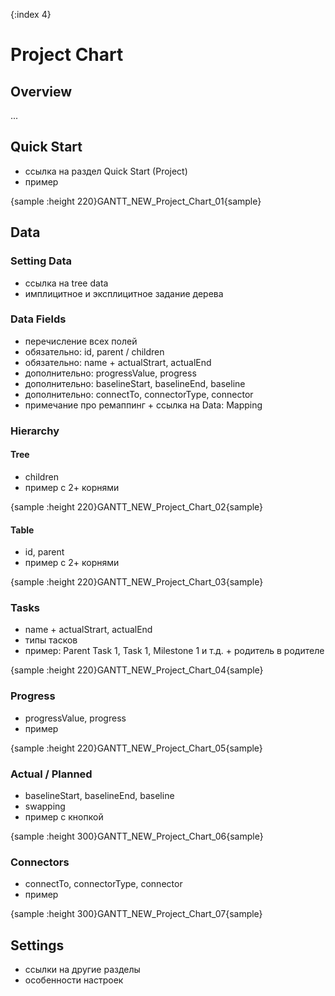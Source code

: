 {:index 4}
# Project Chart

## Overview

...

## Quick Start

* ссылка на раздел Quick Start (Project)
* пример

{sample :height 220}GANTT\_NEW\_Project\_Chart\_01{sample}

## Data

### Setting Data

* ссылка на tree data
* имплицитное и эксплицитное задание дерева

### Data Fields

* перечисление всех полей
* обязательно: id, parent / children
* обязательно: name + actualStrart, actualEnd
* дополнительно: progressValue, progress
* дополнительно: baselineStart, baselineEnd, baseline
* дополнительно: connectTo, connectorType, connector
* примечание про ремаппинг + ссылка на Data: Mapping

### Hierarchy

#### Tree

* children
* пример с 2+ корнями

{sample :height 220}GANTT\_NEW\_Project\_Chart\_02{sample}

#### Table

* id, parent
* пример с 2+ корнями

{sample :height 220}GANTT\_NEW\_Project\_Chart\_03{sample}

### Tasks

* name + actualStrart, actualEnd
* типы тасков
* пример: Parent Task 1, Task 1, Milestone 1 и т.д. + родитель в родителе

{sample :height 220}GANTT\_NEW\_Project\_Chart\_04{sample}

### Progress

* progressValue, progress
* пример

{sample :height 220}GANTT\_NEW\_Project\_Chart\_05{sample}

### Actual / Planned

* baselineStart, baselineEnd, baseline
* swapping
* пример с кнопкой

{sample :height 300}GANTT\_NEW\_Project\_Chart\_06{sample}

### Connectors

* connectTo, connectorType, connector
* пример

{sample :height 300}GANTT\_NEW\_Project\_Chart\_07{sample}

## Settings

* ссылки на другие разделы
* особенности настроек